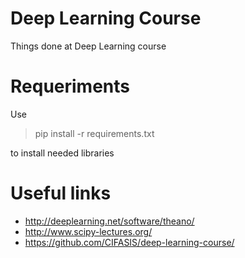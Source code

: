 # Deep Learning Course

Things done at Deep Learning course

# Requeriments

Use
> pip install -r requirements.txt

to install needed libraries

# Useful links

* http://deeplearning.net/software/theano/
* http://www.scipy-lectures.org/
* https://github.com/CIFASIS/deep-learning-course/
